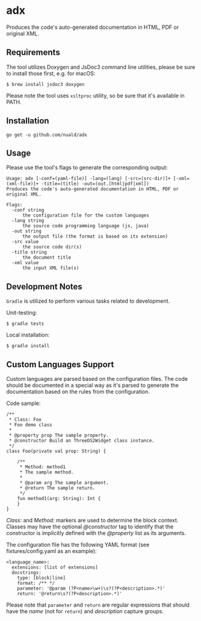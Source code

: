 # adx
Produces the code's auto-generated documentation in HTML, PDF or original XML.

## Requirements

The tool utilizes Doxygen and JsDoc3 command line utilities, please be sure
to install those first, e.g. for macOS:

    $ brew install jsdoc3 doxygen

Please note the tool uses `xsltproc` utility, so be sure that it's available
in PATH.

## Installation

    go get -u github.com/nuald/adx

## Usage

Please use the tool's flags to generate the corresponding output:

```
Usage: adx [-conf=(yaml-file)] -lang=(lang) [-src=(src-dir)]+ [-xml=(xml-file)]+ -title=(title) -out=(out.[html|pdf|xml])
Produces the code's auto-generated documentation in HTML, PDF or original XML.

Flags:
  -conf string
      the configuration file for the custom languages
  -lang string
      the source code programming language (js, java)
  -out string
      the output file (the format is based on its extension)
  -src value
      the source code dir(s)
  -title string
      the document title
  -xml value
      the input XML file(s)
```

## Development Notes

`Gradle` is utilized to perform various tasks related to development.

Unit-testing:

    $ gradle tests

Local installation:

    $ gradle install

## Custom Languages Support

Custom languages are parsed based on the configuration files. The code should be documented
in a special way as it's parsed to generate the documentation based on the rules
from the configuration.

Code sample:

```
/**
 * Class: Foo
 * Foo demo class
 *
 * @property prop The sample property.
 * @constructor Build an ThreeDS2Widget class instance.
 */
class Foo(private val prop: String) {

    /**
     * Method: method1
     * The sample method.
     *
     * @param arg The sample argument.
     * @return The sample return.
     */
    fun method1(arg: String): Int {
    }
}
```

*Class:* and *Method:* markers are used to determine the block context. Classes may have
the optional *@constructor* tag to identify that the constructor is implicitly defined
with the *@property* list as its arguments.

The configuration file has the following YAML format (see fixtures/config.yaml as an example):

```
<language_name>:
  extensions: [list of extensions]
  docstrings:
    type: [block|line]
    format: /** */
    parameter: '@param (?P<name>\w+)\s?(?P<description>.*)'
    return: '@return\s?(?P<description>.*)'
```

Please note that `parameter` and `return` are regular expressions that should have
the *name* (not for `return`) and *description* capture groups.
